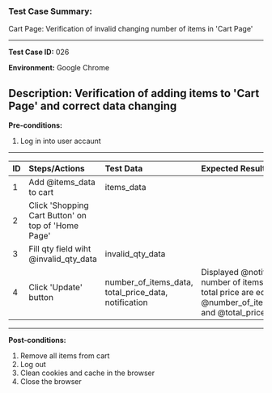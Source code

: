 
### Test Case Summary:
Cart Page: Verification of invalid changing number of items in 'Cart Page'

---

**Test Case ID:** 026

**Environment:** Google Chrome

**Description:**
Verification of adding items to 'Cart Page' and correct data changing
---

**Pre-conditions:**
1. Log in into user accaunt    
---

|      ID       | Steps/Actions |  Test Data  | Expected Result |
| ------------- |:--------------| :---------- | :-------------- |
|       1       |Add @items_data to cart|items_data|                 |
|       2       |Click 'Shopping Cart Button' on top of 'Home Page'| | |
|       3       |Fill qty field wiht @invalid_qty_data| invalid_qty_data| |
|       4       |Click 'Update' button| number_of_items_data, total_price_data, notification | Displayed @notification, number of items and total price are equal  @number_of_items_data and @total_price_data|
---

**Post-conditions:**
1. Remove all items from cart
2. Log out
3. Clean cookies and cache in the browser
4. Close the browser
